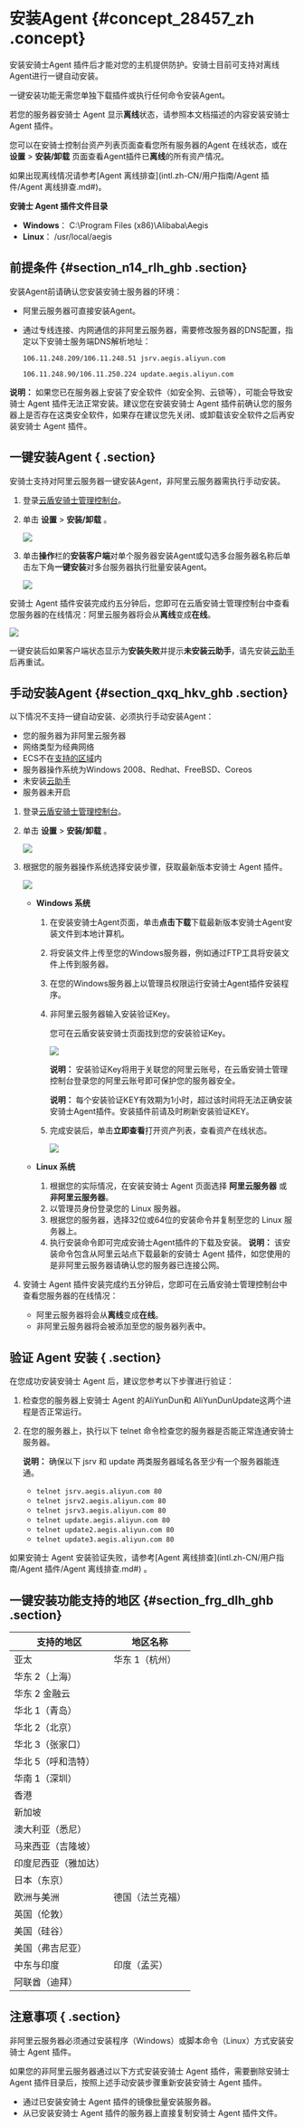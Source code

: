# 安装Agent {#concept_28457_zh .concept}

安装安骑士Agent 插件后才能对您的主机提供防护。安骑士目前可支持对离线Agent进行一键自动安装。

一键安装功能无需您单独下载插件或执行任何命令安装Agent。

若您的服务器安骑士 Agent 显示**离线**状态，请参照本文档描述的内容安装安骑士 Agent 插件。

您可以在安骑士控制台资产列表页面查看您所有服务器的Agent 在线状态，或在 **设置** \> **安装/卸载** 页面查看Agent插件已**离线**的所有资产情况。

如果出现离线情况请参考[Agent 离线排查](intl.zh-CN/用户指南/Agent 插件/Agent 离线排查.md#)。

**安骑士 Agent 插件文件目录** 

-   **Windows**： C:\\Program Files \(x86\)\\Alibaba\\Aegis
-   **Linux**： /usr/local/aegis

## 前提条件 {#section_n14_rlh_ghb .section}

安装Agent前请确认您安装安骑士服务器的环境：

-   阿里云服务器可直接安装Agent。
-   通过专线连接、内网通信的非阿里云服务器，需要修改服务器的DNS配置，指定以下安骑士服务端DNS解析地址：

    `106.11.248.209/106.11.248.51 jsrv.aegis.aliyun.com`

    `106.11.248.90/106.11.250.224 update.aegis.aliyun.com`


**说明：** 如果您已在服务器上安装了安全软件（如安全狗、云锁等），可能会导致安骑士 Agent 插件无法正常安装。建议您在安装安骑士 Agent 插件前确认您的服务器上是否存在这类安全软件，如果存在建议您先关闭、或卸载该安全软件之后再安装安骑士 Agent 插件。

## 一键安装Agent { .section}

安骑士支持对阿里云服务器一键安装Agent，非阿里云服务器需执行手动安装。

1.  登录[云盾安骑士管理控制台](https://yundunnext.console.aliyun.com/?p=aqs)。
2.  单击 **设置** \> **安装/卸载** 。

    ![](http://static-aliyun-doc.oss-cn-hangzhou.aliyuncs.com/assets/img/81987/155410177742069_zh-CN.png)

3.  单击**操作**栏的**安装客户端**对单个服务器安装Agent或勾选多台服务器名称后单击左下角**一键安装**对多台服务器执行批量安装Agent。

    ![](http://static-aliyun-doc.oss-cn-hangzhou.aliyuncs.com/assets/img/81987/155410177742070_zh-CN.png)


安骑士 Agent 插件安装完成约五分钟后，您即可在云盾安骑士管理控制台中查看您服务器的在线情况：阿里云服务器将会从**离线**变成**在线**。

![](http://static-aliyun-doc.oss-cn-hangzhou.aliyuncs.com/assets/img/81987/155410177742071_zh-CN.png)

一键安装后如果客户端状态显示为**安装失败**并提示**未安装云助手**，请先安装[云助手](../../../../../intl.zh-CN/部署与运维/云助手/云助手概述.md#)后再重试。

## 手动安装Agent {#section_qxq_hkv_ghb .section}

以下情况不支持一键自动安装、必须执行手动安装Agent：

-   您的服务器为非阿里云服务器
-   网络类型为经典网络
-   ECS不在[支持的区域](#table_ec1_2lh_ghb)内
-   服务器操作系统为Windows 2008、Redhat、FreeBSD、Coreos
-   未安装[云助手](../../../../../intl.zh-CN/部署与运维/云助手/云助手概述.md#)
-   服务器未开启

1.  登录[云盾安骑士管理控制台](https://yundunnext.console.aliyun.com/?p=aqs)。
2.  单击 **设置** \> **安装/卸载** 。

    ![](http://static-aliyun-doc.oss-cn-hangzhou.aliyuncs.com/assets/img/81987/155410177742069_zh-CN.png)

3.  根据您的服务器操作系统选择安装步骤，获取最新版本安骑士 Agent 插件。

    ![](http://docs-aliyun.cn-hangzhou.oss.aliyun-inc.com/assets/pic/28457/cn_zh/1502437441967/image2.png)

    -   **Windows 系统** 
        1.  在安装安骑士Agent页面，单击**点击下载**下载最新版本安骑士Agent安装文件到本地计算机。
        2.  将安装文件上传至您的Windows服务器，例如通过FTP工具将安装文件上传到服务器。
        3.  在您的Windows服务器上以管理员权限运行安骑士Agent插件安装程序。
        4.  非阿里云服务器输入安装验证Key。

            您可在云盾安装安骑士页面找到您的安装验证Key。

            ![](http://docs-aliyun.cn-hangzhou.oss.aliyun-inc.com/assets/pic/28457/cn_zh/1502437769287/image3.png)

            **说明：** 安装验证Key将用于关联您的阿里云账号，在云盾安骑士管理控制台登录您的阿里云账号即可保护您的服务器安全。

            **说明：** 每个安装验证KEY有效期为1小时，超过该时间将无法正确安装安骑士Agent插件。安装插件前请及时刷新安装验证KEY。

        5.  完成安装后，单击**立即查看**打开资产列表，查看资产在线状态。

            ![](http://static-aliyun-doc.oss-cn-hangzhou.aliyuncs.com/assets/img/81987/155410177738980_zh-CN.png)

    -   **Linux 系统** 

        1.  根据您的实际情况，在安装安骑士 Agent 页面选择 **阿里云服务器** 或 **非阿里云服务器**。
        2.  以管理员身份登录您的 Linux 服务器。
        3.  根据您的服务器，选择32位或64位的安装命令并复制至您的 Linux 服务器上。
        4.  执行安装命令即可完成安骑士Agent插件的下载及安装。
        **说明：** 该安装命令包含从阿里云站点下载最新的安骑士 Agent 插件，如您使用的是非阿里云服务器请确认您的服务器已连接公网。

4.  安骑士 Agent 插件安装完成约五分钟后，您即可在云盾安骑士管理控制台中查看您服务器的在线情况：
    -   阿里云服务器将会从**离线**变成**在线**。
    -   非阿里云服务器将会被添加至您的服务器列表中。

## 验证 Agent 安装 { .section}

在您成功安装安骑士 Agent 后，建议您参考以下步骤进行验证：

1.  检查您的服务器上安骑士 Agent 的AliYunDun和 AliYunDunUpdate这两个进程是否正常运行。
2.  在您的服务器上，执行以下 telnet 命令检查您的服务器是否能正常连通安骑士服务器。

    **说明：** 确保以下 jsrv 和 update 两类服务器域名各至少有一个服务器能连通。

    -   `telnet jsrv.aegis.aliyun.com 80`
    -   `telnet jsrv2.aegis.aliyun.com 80`
    -   `telnet jsrv3.aegis.aliyun.com 80`
    -   `telnet update.aegis.aliyun.com 80`
    -   `telnet update2.aegis.aliyun.com 80`
    -   `telnet update3.aegis.aliyun.com 80`

如果安骑士 Agent 安装验证失败，请参考[Agent 离线排查](intl.zh-CN/用户指南/Agent 插件/Agent 离线排查.md#) 。

## 一键安装功能支持的地区 {#section_frg_dlh_ghb .section}

|支持的地区|地区名称|
|-----|----|
|亚太|华东 1（杭州）|
|华东 2（上海）|
|华东 2 金融云|
|华北 1（青岛）|
|华北 2（北京）|
|华北 3（张家口）|
|华北 5（呼和浩特）|
|华南 1（深圳）|
|香港|
|新加坡|
|澳大利亚（悉尼）|
|马来西亚（吉隆坡）|
|印度尼西亚（雅加达）|
|日本（东京）|
|欧洲与美洲|德国（法兰克福）|
|英国（伦敦）|
|美国（硅谷）|
|美国（弗吉尼亚）|
|中东与印度|印度（孟买）|
|阿联酋（迪拜）|

## 注意事项 { .section}

非阿里云服务器必须通过安装程序（Windows）或脚本命令（Linux）方式安装安骑士 Agent 插件。

如果您的非阿里云服务器通过以下方式安装安骑士 Agent 插件，需要删除安骑士 Agent 插件目录后，按照上述手动安装步骤重新安装安骑士 Agent 插件。

-   通过已安装安骑士 Agent 插件的镜像批量安装服务器。
-   从已安装安骑士 Agent 插件的服务器上直接复制安骑士 Agent 插件文件。

